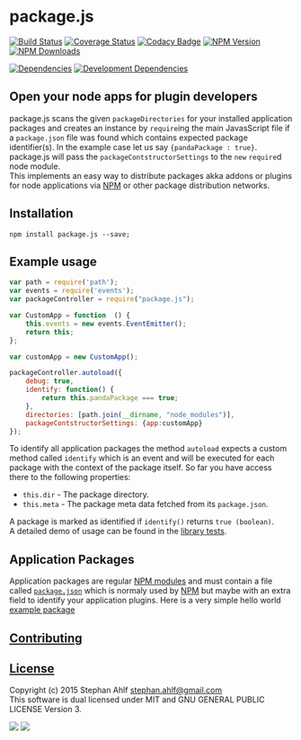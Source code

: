 # package.js
[![Build Status](http://img.shields.io/travis/s-a/package.js.svg)](https://travis-ci.org/s-a/package.js) 
[![Coverage Status](https://coveralls.io/repos/s-a/package.js/badge.svg)](https://coveralls.io/r/s-a/package.js) 
[![Codacy Badge](https://www.codacy.com/project/badge/aa693627f7f2424db1fa0cc2871f1aa5)](https://www.codacy.com/app/stephanahlf/package-js) 
[![NPM Version](http://img.shields.io/npm/v/package.js.svg?style=flat)](https://www.npmjs.org/package/package.js) 
[![NPM Downloads](https://img.shields.io/npm/dm/package.js.svg)](https://www.npmjs.org/package/package.js)  

[![Dependencies](https://img.shields.io/david/s-a/package.js.svg)](https://www.npmjs.org/package/package.js)
[![Development Dependencies](https://img.shields.io/david/dev/s-a/package.js.svg)](https://www.npmjs.org/package/package.js)

## Open your node apps for plugin developers
package.js scans the given ```packageDirectories``` for your installed application packages and creates an instance by ```require```ing the main JavasScript file if a ```package.json``` file was found which contains expected package identifier(s). In the example case let us say ```{pandaPackage : true}```.
package.js will pass the ```packageContstructorSettings``` to the ```new``` ```require```d node module.  
This implements an easy way to distribute packages akka addons or plugins for node applications via [NPM](https://npmjs.com) or other package distribution networks.  


## Installation
```shell
npm install package.js --save;
```  

## Example usage
```javascript
var path = require('path');
var events = require('events');
var packageController = require("package.js");

var CustomApp = function  () {
	this.events = new events.EventEmitter();
	return this;
};

var customApp = new CustomApp();

packageController.autoload({
	debug: true,
	identify: function() {
		return this.pandaPackage === true;
	},
	directories: [path.join(__dirname, "node_modules")],
	packageContstructorSettings: {app:customApp}
});
```
To identify all application packages the method ```autoload``` expects a custom method called ```identify``` which is an event and will be executed for each package with the context of the package itself. So far you have access there to the following properties: 
 - ```this.dir``` - The package directory.
 - ```this.meta``` - The package meta data fetched from its ```package.json```.  

A package is marked as identified if ```identify()``` returns ```true (boolean)```.  
A detailed demo of usage can be found in the [library tests](/test/main.js). 

## Application Packages 
Application packages are regular [NPM modules](https://docs.npmjs.com/getting-started/creating-node-modules) and must contain a file called [```package.json```](https://docs.npmjs.com/files/package.json) which is normaly used by [NPM](https://npmjs.com) but maybe with an extra field to identify your application plugins. Here is a very simple hello world [example package](/test-packages/package-1/)

## [Contributing](/CONTRIBUTING.md)

## [License](/LICENSE.md)
Copyright (c) 2015 Stephan Ahlf <stephan.ahlf@gmail.com>  
This software is dual licensed under MIT and GNU GENERAL PUBLIC LICENSE Version 3.  

[<img src="https://s-a.github.io/license/img/mit.svg" />](/LICENSE.md#mit "Massachusetts Institute of Technology (MIT)") 
[<img src="https://s-a.github.io/license/img/gpl-3.0.svg" />](/LICENSE.md#gpl-30 "GNU GENERAL PUBLIC LICENSE Version 3")